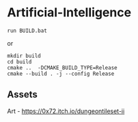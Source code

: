 # Artificial-Intelligence

`run BUILD.bat`  
  
or  
  
`mkdir build`  
`cd build`  
`cmake ..  -DCMAKE_BUILD_TYPE=Release`  
`cmake --build . -j --config Release`  

## Assets 
Art - https://0x72.itch.io/dungeontileset-ii
